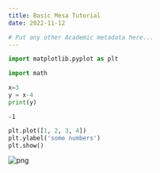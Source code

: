 ```yaml
---
title: Basic Mesa Tutorial
date: 2022-11-12

# Put any other Academic metadata here...
---
```



```python
import matplotlib.pyplot as plt

import math
```


```python
x=3
y = x-4
print(y)
```

    -1



```python
plt.plot([1, 2, 3, 4])
plt.ylabel('some numbers')
plt.show()
```


    
![png](./index_3_0.png)
    

